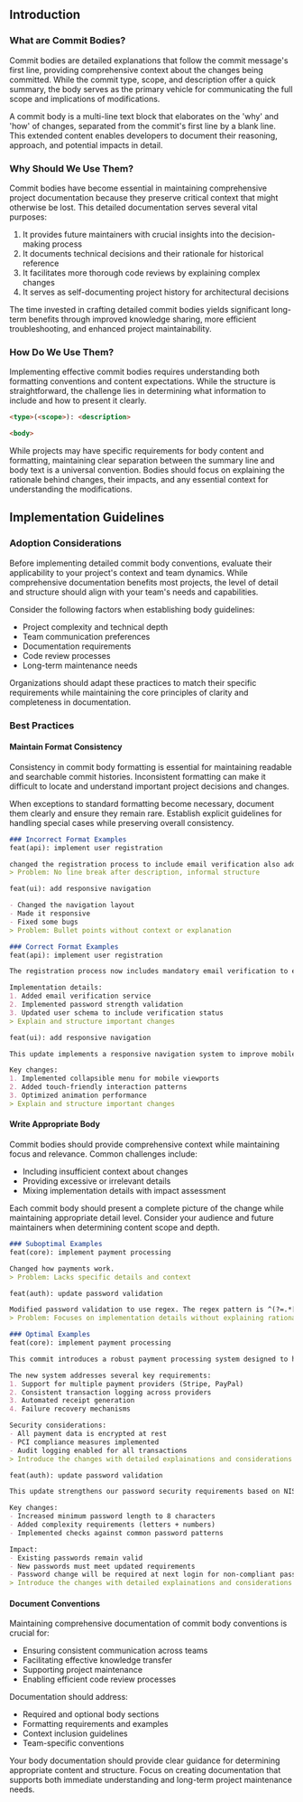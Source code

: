 ## Introduction
### What are Commit Bodies?
Commit bodies are detailed explanations that follow the commit message's first line, providing comprehensive context about the changes being committed. While the commit type, scope, and description offer a quick summary, the body serves as the primary vehicle for communicating the full scope and implications of modifications.

A commit body is a multi-line text block that elaborates on the 'why' and 'how' of changes, separated from the commit's first line by a blank line. This extended content enables developers to document their reasoning, approach, and potential impacts in detail.

### Why Should We Use Them?
Commit bodies have become essential in maintaining comprehensive project documentation because they preserve critical context that might otherwise be lost. This detailed documentation serves several vital purposes:

1. It provides future maintainers with crucial insights into the decision-making process
2. It documents technical decisions and their rationale for historical reference
3. It facilitates more thorough code reviews by explaining complex changes
4. It serves as self-documenting project history for architectural decisions

The time invested in crafting detailed commit bodies yields significant long-term benefits through improved knowledge sharing, more efficient troubleshooting, and enhanced project maintainability.

### How Do We Use Them?
Implementing effective commit bodies requires understanding both formatting conventions and content expectations. While the structure is straightforward, the challenge lies in determining what information to include and how to present it clearly.

```md
<type>(<scope>): <description>

<body>
```

While projects may have specific requirements for body content and formatting, maintaining clear separation between the summary line and body text is a universal convention. Bodies should focus on explaining the rationale behind changes, their impacts, and any essential context for understanding the modifications.

## Implementation Guidelines
### Adoption Considerations
Before implementing detailed commit body conventions, evaluate their applicability to your project's context and team dynamics. While comprehensive documentation benefits most projects, the level of detail and structure should align with your team's needs and capabilities.

Consider the following factors when establishing body guidelines:
- Project complexity and technical depth
- Team communication preferences
- Documentation requirements
- Code review processes
- Long-term maintenance needs

Organizations should adapt these practices to match their specific requirements while maintaining the core principles of clarity and completeness in documentation.

### Best Practices
#### Maintain Format Consistency
Consistency in commit body formatting is essential for maintaining readable and searchable commit histories. Inconsistent formatting can make it difficult to locate and understand important project decisions and changes.

When exceptions to standard formatting become necessary, document them clearly and ensure they remain rare. Establish explicit guidelines for handling special cases while preserving overall consistency.

```md
### Incorrect Format Examples
feat(api): implement user registration

changed the registration process to include email verification also added password strength validation and updated the database schema
> Problem: No line break after description, informal structure

feat(ui): add responsive navigation

- Changed the navigation layout
- Made it responsive
- Fixed some bugs
> Problem: Bullet points without context or explanation

### Correct Format Examples
feat(api): implement user registration

The registration process now includes mandatory email verification to ensure account security and reduce spam accounts. Email verification uses a time-limited token system with a 24-hour expiration.

Implementation details:
1. Added email verification service
2. Implemented password strength validation
3. Updated user schema to include verification status
> Explain and structure important changes

feat(ui): add responsive navigation

This update implements a responsive navigation system to improve mobile user experience. The changes focus on maintaining consistent navigation patterns across all device sizes while optimizing performance.

Key changes:
1. Implemented collapsible menu for mobile viewports
2. Added touch-friendly interaction patterns
3. Optimized animation performance
> Explain and structure important changes
```

#### Write Appropriate Body
Commit bodies should provide comprehensive context while maintaining focus and relevance. Common challenges include:
- Including insufficient context about changes
- Providing excessive or irrelevant details
- Mixing implementation details with impact assessment

Each commit body should present a complete picture of the change while maintaining appropriate detail level. Consider your audience and future maintainers when determining content scope and depth.

```md
### Suboptimal Examples
feat(core): implement payment processing

Changed how payments work.
> Problem: Lacks specific details and context

feat(auth): update password validation

Modified password validation to use regex. The regex pattern is ^(?=.*[A-Za-z])(?=.*\d)[A-Za-z\d]{8,}$ which checks for minimum eight characters, at least one letter and one number. Updated the validation function to use this pattern. Added tests for the new pattern.
> Problem: Focuses on implementation details without explaining rationale

### Optimal Examples
feat(core): implement payment processing

This commit introduces a robust payment processing system designed to handle multiple payment providers while maintaining consistent transaction handling.

The new system addresses several key requirements:
1. Support for multiple payment providers (Stripe, PayPal)
2. Consistent transaction logging across providers
3. Automated receipt generation
4. Failure recovery mechanisms

Security considerations:
- All payment data is encrypted at rest
- PCI compliance measures implemented
- Audit logging enabled for all transactions
> Introduce the changes with detailed explainations and considerations

feat(auth): update password validation

This update strengthens our password security requirements based on NIST Special Publication 800-63B guidelines and recent security audit recommendations.

Key changes:
- Increased minimum password length to 8 characters
- Added complexity requirements (letters + numbers)
- Implemented checks against common password patterns

Impact:
- Existing passwords remain valid
- New passwords must meet updated requirements
- Password change will be required at next login for non-compliant passwords
> Introduce the changes with detailed explainations and considerations
```

#### Document Conventions
Maintaining comprehensive documentation of commit body conventions is crucial for:
- Ensuring consistent communication across teams
- Facilitating effective knowledge transfer
- Supporting project maintenance
- Enabling efficient code review processes

Documentation should address:
- Required and optional body sections
- Formatting requirements and examples
- Context inclusion guidelines
- Team-specific conventions

Your body documentation should provide clear guidance for determining appropriate content and structure. Focus on creating documentation that supports both immediate understanding and long-term project maintenance needs.